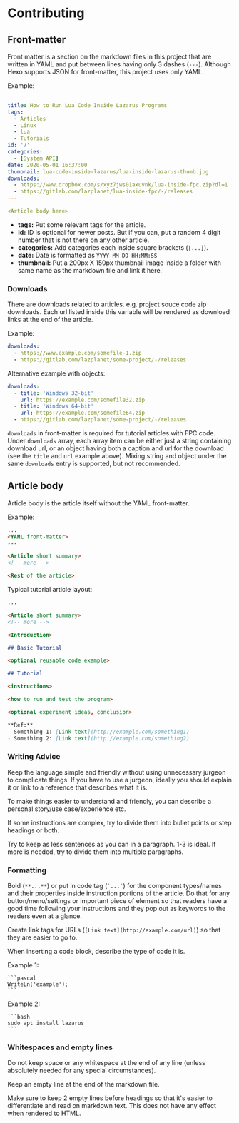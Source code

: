 # Contributing

## Front-matter

Front matter is a section on the markdown files in this project that are written in YAML and put between lines having only 3 dashes (`---`). Although Hexo supports JSON for front-matter, this project uses only YAML.

Example:
```yaml
---
title: How to Run Lua Code Inside Lazarus Programs
tags:
  - Articles
  - Linux
  - lua
  - Tutorials
id: '7'
categories:
  - [System API]
date: 2020-05-01 16:37:00
thumbnail: lua-code-inside-lazarus/lua-inside-lazarus-thumb.jpg
downloads:
  - https://www.dropbox.com/s/xyz7jws01axuvnk/lua-inside-fpc.zip?dl=1
  - https://gitlab.com/lazplanet/lua-inside-fpc/-/releases
---

<Article body here>
```


- **tags:** Put some relevant tags for the article.
- **id:** ID is optional for newer posts. But if you can, put a random 4 digit number that is not there on any other article.
- **categories:** Add categories each inside square brackets (`[...]`).
- **date:** Date is formatted as `YYYY-MM-DD HH:MM:SS`
- **thumbnail:** Put a 200px X 150px thumbnail image inside a folder with same name as the markdown file and link it here.


### Downloads

There are downloads related to articles. e.g. project souce code zip downloads. Each url listed inside this variable will be rendered as download links at the end of the article.

Example:

```yaml
downloads:
  - https://www.example.com/somefile-1.zip
  - https://gitlab.com/lazplanet/some-project/-/releases
```

Alternative example with objects:

```yaml
downloads:
  - title: 'Windows 32-bit'
    url: https://example.com/somefile32.zip
  - title: 'Windows 64-bit'
    url: https://example.com/somefile64.zip
  - https://gitlab.com/lazplanet/some-project/-/releases
```

`downloads` in front-matter is required for tutorial articles with FPC code. Under `downloads` array, each array item can be either just a string containing download url, or an object having both a caption and url for the download (see the `title` and `url` example above). Mixing string and object under the same `downloads` entry is supported, but not recommended.


## Article body

Article body is the article itself without the YAML front-matter.

Example:

```md
...
<YAML front-matter>
---

<Article short summary>
<!-- more -->

<Rest of the article>
```

Typical tutorial article layout:

```md
...

<Article short summary>
<!-- more -->

<Introduction>

## Basic Tutorial

<optional reusable code example>

## Tutorial

<instructions>

<how to run and test the program>

<optional experiment ideas, conclusion>

**Ref:**
- Something 1: [Link text](http://example.com/something1)
- Something 2: [Link text](http://example.com/something2)
```


### Writing Advice

Keep the language simple and friendly without using unnecessary jurgeon to complicate things. If you have to use a jurgeon, ideally you should explain it or link to a reference that describes what it is.

To make things easier to understand and friendly, you can describe a personal story/use case/experience etc.

If some instructions are complex, try to divide them into bullet points or step headings or both.

Try to keep as less sentences as you can in a paragraph. 1-3 is ideal. If more is needed, try to divide them into multiple paragraphs.


### Formatting

Bold (`**...**`) or put in code tag (`` `...` ``) for the component types/names and their properties inside instruction portions of the article. Do that for any button/menu/settings or important piece of element so that readers have a good time following your instructions and they pop out as keywords to the readers even at a glance.

Create link tags for URLs (`[Link text](http://example.com/url)`) so that they are easier to go to.

When inserting a code block, describe the type of code it is.

Example 1:

	```pascal
	WriteLn('example');
	```

Example 2:

	```bash
	sudo apt install lazarus
	```


### Whitespaces and empty lines

Do not keep space or any whitespace at the end of any line (unless absolutely needed for any special circumstances).

Keep an empty line at the end of the markdown file.

Make sure to keep 2 empty lines before headings so that it's easier to differentiate and read on markdown text. This does not have any effect when rendered to HTML.
